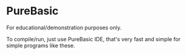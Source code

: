 # PureBasic
For educational/demonstration purposes only.

To compile/run, just use PureBasic IDE,
that's very fast and simple for simple programs like these.



 
